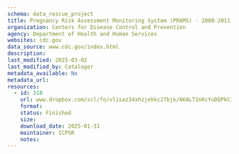 ```yaml
---
schema: data_rescue_project 
title: Pregnancy Risk Assessment Monitoring System (PRAMS) - 2000-2011
organization: Centers for Disease Control and Prevention
agency: Department of Health and Human Services
websites: cdc.gov
data_source: www.cdc.gov/index.html
description: 
last_modified: 2025-03-02
last_modified_by: Cataloger
metadata_available: No
metadata_url: 
resources:
  - id: 318
    url: www.dropbox.com/scl/fo/vlisaz34xhzjekkc27bjk/AKALT1nKcYuDQPkCipKWRcQ?rlkey=fgbjbvffdsxakl5i4pvj5hbsi&dl=0
    format: 
    status: Finished
    size: 
    download_date: 2025-01-31
    maintainer: ICPSR
    notes: 
---
```


